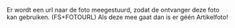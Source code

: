 Er wordt een url naar de foto meegestuurd, zodat de ontvanger deze foto kan gebruiken. (FS+FOTOURL) Als deze mee gaat dan is er géén Artikelfoto!